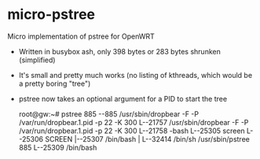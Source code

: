 # micro-pstree
Micro implementation of pstree for OpenWRT

- Written in busybox ash, only 398 bytes or 283 bytes shrunken (simplified)
- It's small and pretty much works (no listing of kthreads, which would be a pretty boring "tree")
- pstree now takes an optional argument for a PID to start the tree

	root@gw:~# pstree 885
	--885 /usr/sbin/dropbear -F -P /var/run/dropbear.1.pid -p 22 -K 300
	  L--21757 /usr/sbin/dropbear -F -P /var/run/dropbear.1.pid -p 22 -K 300
	     L--21758 -bash
	        L--25305 screen
	           L--25306 SCREEN
	              |--25307 /bin/bash
	              |  L--32414 /bin/sh /usr/sbin/pstree 885
	              L--25309 /bin/bash

